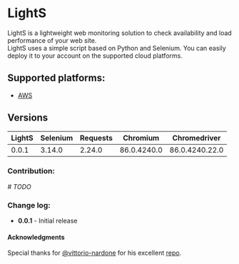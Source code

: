 # LightS

LightS is a lightweight web monitoring solution to check availability and load performance of your web site. <br>
LightS uses a simple script based on Python and Selenium. You can easily deploy it to your account on the supported cloud platforms. <br>


## Supported platforms:
* [AWS](https://github.com/logzio/synthetic-monitoring/blob/master/aws/README.md)

## Versions

| LightS | Selenium | Requests | Chromium | Chromedriver |
|---|---|---|---|---|
| 0.0.1 | 3.14.0 | 2.24.0 | 86.0.4240.0 | 86.0.4240.22.0 |

### Contribution:

*# TODO*


### Change log:
* **0.0.1** - Initial release

#### Acknowledgments
Special thanks for [@vittorio-nardone](https://github.com/vittorio-nardone) for his excellent [repo](https://github.com/vittorio-nardone/selenium-chromium-lambda).